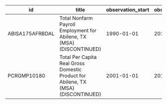 | id              | title                                                                             | observation_start   | observation_end   |
|-----------------|-----------------------------------------------------------------------------------|---------------------|-------------------|
| ABISA175AFRBDAL | Total Nonfarm Payroll Employment for Abilene, TX (MSA) (DISCONTINUED)             | 1990-01-01          | 2016-01-01        |
| PCRGMP10180     | Total Per Capita Real Gross Domestic Product for Abilene, TX (MSA) (DISCONTINUED) | 2001-01-01          | 2017-01-01        |